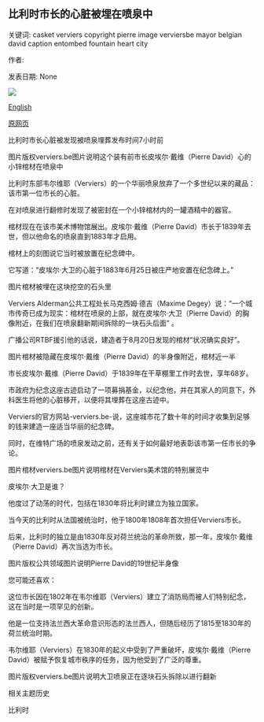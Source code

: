 ## 比利时市长的心脏被埋在喷泉中

关键词: casket verviers copyright pierre image verviersbe mayor belgian david caption entombed fountain heart city

作者: 

发表日期: None

![](https://ichef.bbci.co.uk/news/1024/branded_news/A135/production/_114196214_mediaitem114196212.jpg)

[English](Heart%20of%20Belgian%20city%20mayor%20found%20entombed%20in%20fountain.md)

[原网页](https://www.bbc.com/news/world-europe-53985562)

比利时市长心脏被发现被喷泉埋葬发布时间7小时前

图片版权verviers.be图片说明这个装有前市长皮埃尔·戴维（Pierre David）心的小锌棺材在喷泉中

比利时东部韦尔维耶（Verviers）的一个华丽喷泉放弃了一个多世纪以来的藏品：该市第一位市长的心脏。

在对喷泉进行翻修时发现了被密封在一个小锌棺材内的一罐酒精中的器官。

棺材现在在该市美术博物馆展出。皮埃尔·戴维（Pierre David）市长于1839年去世，但以他命名的喷泉直到1883年才启用。

棺材上的刻图说它当时被放置在纪念碑中。

它写道：“皮埃尔·大卫的心脏于1883年6月25日被庄严地安置在纪念碑上。”

图片棺材被埋在这块挖空的石头里

Verviers Alderman公共工程处长马克西姆·德吉（Maxime Degey）说：“一个城市传奇已成为现实：棺材在喷泉的上部，就在皮埃尔·大卫（Pierre David）的胸像附近，在我们在喷泉翻新期间拆除的一块石头后面” 。

广播公司RTBF援引他的话说，建造者于8月20日发现的棺材“状况确实良好”。

图片棺材被隐藏在皮埃尔·戴维（Pierre David）的半身像附近，棺材近一半

市长皮埃尔·戴维（Pierre David）于1839年在干草棚里工作时去世，享年68岁。

市政府为纪念这座古迹启动了一项募捐基金，以纪念他，并在其家人的同意下，外科医生将他的心脏移开，以便将其埋葬在这座古迹中。

Verviers的官方网站-verviers.be-说，这座城市花了数十年的时间才收集到足够的钱来建造一座适当华丽的纪念碑。

同时，在维特广场的喷泉发动之前，还有关于如何最好地表彰该市第一任市长的争论。

图片棺材verviers.be图片说明棺材在Verviers美术馆的特别展览中

皮埃尔·大卫是谁？

他度过了动荡的时代，包括在1830年将比利时建立为独立国家。

当今天的比利时从法国被统治时，他于1800年1808年首次担任Verviers市长。

后来，比利时的独立是由1830年反对荷兰统治的革命所致，那一年，皮埃尔·戴维（Pierre David）再次当选为市长。

图片版权公共领域图片说明Pierre David的19世纪半身像

您可能还喜欢：

这位市长因在1802年在韦尔维耶（Verviers）建立了消防局而被人们特别纪念，这在当时是一项罕见的创新。

他是一位支持法兰西大革命意识形态的法兰西人，但随后经历了1815至1830年的荷兰统治时期。

韦尔维耶（Verviers）在1830年的起义中受到了严重破坏，皮埃尔·戴维（Pierre David）被赋予恢复城市秩序的任务，因为他受到了广泛的尊重。

图片版权verviers.be图片说明大卫喷泉正在逐块石头拆除以进行翻新

相关主题历史

比利时
